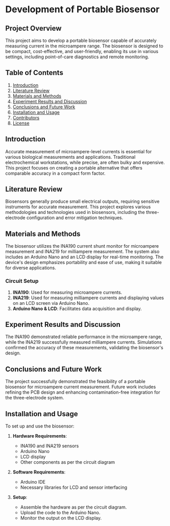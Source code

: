 # Development of Portable Biosensor

## Project Overview

This project aims to develop a portable biosensor capable of accurately measuring current in the microampere range. The biosensor is designed to be compact, cost-effective, and user-friendly, enabling its use in various settings, including point-of-care diagnostics and remote monitoring.

## Table of Contents

1. [Introduction](#introduction)
2. [Literature Review](#literature-review)
3. [Materials and Methods](#materials-and-methods)
4. [Experiment Results and Discussion](#experiment-results-and-discussion)
5. [Conclusions and Future Work](#conclusions-and-future-work)
6. [Installation and Usage](#installation-and-usage)
7. [Contributors](#contributors)
8. [License](#license)

## Introduction

Accurate measurement of microampere-level currents is essential for various biological measurements and applications. Traditional electrochemical workstations, while precise, are often bulky and expensive. This project focuses on creating a portable alternative that offers comparable accuracy in a compact form factor.

## Literature Review

Biosensors generally produce small electrical outputs, requiring sensitive instruments for accurate measurement. This project explores various methodologies and technologies used in biosensors, including the three-electrode configuration and error mitigation techniques.

## Materials and Methods

The biosensor utilizes the INA190 current shunt monitor for microampere measurement and INA219 for milliampere measurement. The system also includes an Arduino Nano and an LCD display for real-time monitoring. The device's design emphasizes portability and ease of use, making it suitable for diverse applications.

### Circuit Setup

1. **INA190**: Used for measuring microampere currents.
2. **INA219**: Used for measuring milliampere currents and displaying values on an LCD screen via Arduino Nano.
3. **Arduino Nano & LCD**: Facilitates data acquisition and display.

## Experiment Results and Discussion

The INA190 demonstrated reliable performance in the microampere range, while the INA219 successfully measured milliampere currents. Simulations confirmed the accuracy of these measurements, validating the biosensor's design.

## Conclusions and Future Work

The project successfully demonstrated the feasibility of a portable biosensor for microampere current measurement. Future work includes refining the PCB design and enhancing contamination-free integration for the three-electrode system.

## Installation and Usage

To set up and use the biosensor:

1. **Hardware Requirements**:
   - INA190 and INA219 sensors
   - Arduino Nano
   - LCD display
   - Other components as per the circuit diagram

2. **Software Requirements**:
   - Arduino IDE
   - Necessary libraries for LCD and sensor interfacing

3. **Setup**:
   - Assemble the hardware as per the circuit diagram.
   - Upload the code to the Arduino Nano.
   - Monitor the output on the LCD display.

